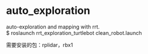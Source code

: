 # auto_exploration
auto-exploration and mapping with rrt.    
$ roslaunch rrt_exploration_turtlebot clean_robot.launch   
   
   需要安装的包：rplidar，rbx1
